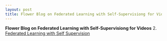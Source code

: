 ```yaml
---
layout: post 
title: Flower Blog on Federated Learning with Self-Supervisiong for Videos
---
```


**Flower Blog on Federated Learning with Self-Supervisiong for Videos**
2. [Federated Learning with Self Supervision](https://flower.dev/blog/2023-04-05-federated-learning-with-self-supervision/)
